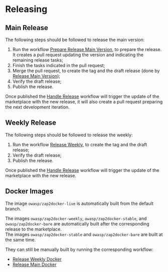 # Releasing

## Main Release

The following steps should be followed to release the main version:
 1. Run the workflow [Prepare Release Main Version](https://github.com/zaproxy/zaproxy/actions/workflows/prepare-release-main-version.yml),
    to prepare the release. It creates a pull request updating the version and indicating the remaining release tasks;
 2. Finish the tasks indicated in the pull request;
 3. Merge the pull request, to create the tag and the draft release (done by
    [Release Main Version](https://github.com/zaproxy/zaproxy/actions/workflows/release-main-version.yml));
 4. Verify the draft release;
 5. Publish the release.

Once published the [Handle Release](https://github.com/zaproxy/zaproxy/actions/workflows/handle-release.yml) workflow
will trigger the update of the marketplace with the new release, it will also create a pull request preparing the next
development iteration.

## Weekly Release

The following steps should be followed to release the weekly:
 1. Run the workflow [Release Weekly](https://github.com/zaproxy/zaproxy/actions/workflows/release-weekly.yml),
    to create the tag and the draft release;
 2. Verify the draft release;
 3. Publish the release.

Once published the [Handle Release](https://github.com/zaproxy/zaproxy/actions/workflows/handle-release.yml) workflow
will trigger the update of the marketplace with the new release.

## Docker Images

The image `owasp/zap2docker-live` is automatically built from the default branch.  

The images `owasp/zap2docker-weekly`, `owasp/zap2docker-stable`, and `owasp/zap2docker-bare` are automatically built
after the corresponding release to the marketplace.  
The images `owasp/zap2docker-stable` and `owasp/zap2docker-bare` are built at the same time.

They can still be manually built by running the corresponding workflow:
 - [Release Weekly Docker](https://github.com/zaproxy/zaproxy/actions/workflows/release-weekly-docker.yml)
 - [Release Main Docker](https://github.com/zaproxy/zaproxy/actions/workflows/release-main-docker.yml)

